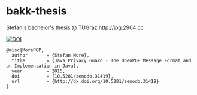 bakk-thesis
===========

  Stefan's bachelor's thesis @ TUGraz  http://jpg.2904.cc

[![DOI](https://zenodo.org/badge/doi/10.5281/zenodo.31419.svg)](http://dx.doi.org/10.5281/zenodo.31419)

```
@misc{MorePGP,
  author       = {Stefan More},
  title        = {Java Privacy Guard - The OpenPGP Message Format and an Implementation in Java},
  year         = 2015,
  doi          = {10.5281/zenodo.31419},
  url          = {http://dx.doi.org/10.5281/zenodo.31419}
}
```

